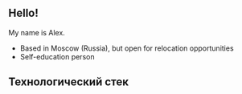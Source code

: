 ## Hello!

My name is Alex.


- Based in Moscow (Russia), but open for relocation opportunities
- Self-education person

## Технологический стек

<!-- ### Skills

[<img align="left" alt="C" width="45px" src="https://upload.wikimedia.org/wikipedia/commons/1/19/C_Logo.png">](https://devdocs.io/c/) -->
<!-- [<img align="left" alt="C++" width="45px" src="https://raw.githubusercontent.com/isocpp/logos/master/cpp_logo.png">](https://devdocs.io/cpp/) -->
<!-- [<img align="left" alt="Python" width="45px" src="https://raw.githubusercontent.com/danielcranney/readme-generator/main/public/icons/skills/python-colored.svg"/>](https://www.python.org) -->
<!-- [<img align="left" alt="Git" width="45px" src="https://git-scm.com/images/logos/downloads/Git-Icon-1788C.png"/>](https://git-scm.com) -->
<!-- [<img align="left" alt="Docker" width="45px" src="https://www.docker.com/wp-content/uploads/2022/03/vertical-logo-monochromatic.png"/>](https://www.docker.com)
[<img align="left" alt="Postgres" width="45px" src="https://upload.wikimedia.org/wikipedia/commons/thumb/2/29/Postgresql_elephant.svg/1985px-Postgresql_elephant.svg.png"/>](https://www.postgresql.org)
[<img align="left" alt="Postman" width="45px" src="https://www.svgrepo.com/show/354202/postman-icon.svg"/>](https://www.postman.com) -->

<!-- <br />
<br />